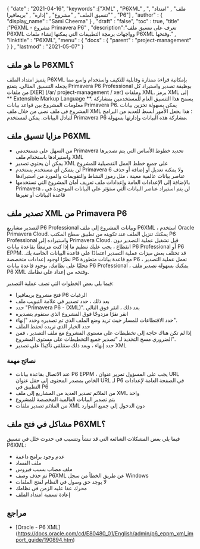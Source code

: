 {
  "date" : "2021-04-16",
  "keywords" :["XML" , "P6XML" , "ملف" , "امتداد" , "تنسيق الملف" , "مشروع" , "إدارة" , "بريمافيرا" , "P6"] ,
  "author" : {
    "display_name" : "Sami Cheema"
} ,
  "draft" : "false",
  "toc" : true,
  "title" :"P6XML - مشروع Primavera P6" ,
  "description":"تعرف على تنسيق ملف P6XML وواجهات برمجة التطبيقات التي يمكنها إنشاء ملفات P6XML وفتحها." ,
  "linktitle" : "P6XML",
  "menu" : {
    "docs" : {
      "parent" : "project-management"
}
} ,
  "lastmod" : "2021-05-07"
}

## ما هو ملف P6XML؟ ##

يتميز امتداد الملف P6XML بإمكانية قراءة ممتازة وقابلية للتكيف واستخدام واسع مما يجعله التنسيق المثالي. يتمتع Primavera P6 Professional بوظيفة تصدير واستيراد كل من ملفات [XER] (/ar/ project-management / xer) وملفات XML. يرمز XML إلى ** Extensible Markup Language **. يسمح هذا التنسيق العام للمستخدمين بمشاركة معلومات المشروع بين قواعد بيانات Primavera P6. يمكن بسهولة تخزين بيانات المشروع في ملف نصي من خلال ملف XML ؛ هذا يجعل الأمور أبسط للعديد من البرامج لتبادل البيانات. يمكن لمستخدم Primavera P6 مشاركة هذه البيانات وإدارتها بسهولة.

## مزايا تنسيق ملف P6XML ##

* من السهل على مستخدمي Primavera تحديد خطوط الأساس التي يتم تصديرها واستيرادها باستخدام ملف XML
* يمكن أن يحتوي تصدير XML على جميع خطط العمل التفصيلية للمشروع
* لن يتمكن أي مستخدم يستخدم Primavera 6 ولا يمكنه تعديل أو إضافة أو حذف عناصر بيانات عالمية معينة ، مثل رموز النشاط والتقويمات والمورد من استيرادها
* بالإضافة إلى الإعدادات العامة وإعدادات ملف تعريف أمان المشروع التي تستخدمها Primavera ، لن يتم استيراد عناصر البيانات التي ستؤثر على البيانات الموجودة في قاعدة البيانات أو تغيرها

## تصدير ملف XML من Primavera P6 ##

لتصدير مشاريع P6 Professional وبيانات المشروع إلى ملف P6XML ، استخدم Oracle Primavera Cloud. يمكنك تنزيل الملف عند تكوينه من تطبيق سطح المكتب P6 Professional واستيراده إلى Primavera Cloud. قبل تشغيل عملية التصدير دون انقطاع ، يجب عليك تنظيم ما إذا كنت مرتبطًا بقاعدة بيانات P6 Professional أو P6 EPPM. قد تختلف بعض ميزات عملية التصدير اعتمادًا على قاعدة البيانات الخاصة بك. نظرًا لوجود إعدادات متخصصة P6 مع قاعدة بيانات متطورة P6 ، تعمل عملية التصدير محليًا على نظامك. بوجود قاعدة بيانات P6 Professional ، يمكنك بسهولة تصدير ملف P6 XML وفتحه من إعداد على نظامك.

فيما يلي بعض الخطوات التي تصف عملية التصدير:

* فتح مشروع بريمافيرا P6 الرغبات
* بعد ذلك ، حدد تصدير في علامة التبويب ملف
* حدد "Primavera P6 - (XML)". بعد ذلك ، انقر فوق التالي
* انقر نقرًا مزدوجًا فوق المشروع الذي ستقوم بتصديره
* حدد الاقتطاعات للمسار حيث تريد وضع الملف الذي تم تصديره وحدد "إنهاء".
* حدد الخيار الذي تريده لحفظ الملف
* إذا لم تكن هناك حاجة إلى تخطيطات على مستوى المشروع مع ملف التصدير ، فمن الضروري مسح التحديد لـ "تصدير جميع التخطيطات على مستوى المشروع".
* حدد إنهاء ، وبعد ذلك ستتلقى تأكيدًا على تصدير XML

### نصائح مهمة ###

* عند الاتصال بقاعدة بيانات P6 EPPM ، يجب على المسؤول تمرير عنوان URL الخاص بمصدر المحتوى إلى حقل عنوان URL لـ P6 في الصفحة العامة لإعدادات التطبيق في P6
* من الملائم تصدير العديد من المشاريع إلى ملف XML واحد
* يتم تصدير البيانات العالمية المخصصة للمشروع
* من الملائم تصدير ملفات XML دون الدخول إلى جميع الموارد
  


## مشاكل في فتح ملف P6XML؟ ##

فيما يلي بعض المشكلات الشائعة التي قد تنشأ وتتسبب في حدوث خلل في تنسيق P6XML:

* عدم وجود برامج داعمة
* ملف الفساد
* ملف مصاب بسبب فيروس
* تم حذف وصف P6XML عن طريق الخطأ من سجل Windows
* لا يوجد حق وصول في النظام لفتح الملفات
* محرك عفا عليه الزمن في نظامك
* إعادة تسمية امتداد الملف
 

## مراجع ##

* [Oracle - P6 XML] (https://docs.oracle.com/cd/E80480_01/English/admin/p6_eppm_xml_import_guide/190894.htm)

